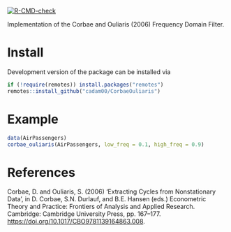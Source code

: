 <!-- badges: start -->
  [![R-CMD-check](https://github.com/cadam00/CorbaeOuliaris/actions/workflows/R-CMD-check.yaml/badge.svg)](https://github.com/cadam00/CorbaeOuliaris/actions/workflows/R-CMD-check.yaml)
  <!-- badges: end -->

Implementation of the Corbae and Ouliaris (2006) Frequency Domain Filter.

# **Install**

Development version of the package can be installed via
``` r
if (!require(remotes)) install.packages("remotes")
remotes::install_github("cadam00/CorbaeOuliaris")
```

# **Example**

``` r
data(AirPassengers)
corbae_ouliaris(AirPassengers, low_freq = 0.1, high_freq = 0.9)
```

# **References**

Corbae, D. and Ouliaris, S. (2006) ‘Extracting Cycles from Nonstationary Data’,
in D. Corbae, S.N. Durlauf, and B.E. Hansen (eds.) Econometric Theory and
Practice: Frontiers of Analysis and Applied Research. Cambridge: Cambridge
University Press, pp. 167–177. https://doi.org/10.1017/CBO9781139164863.008.